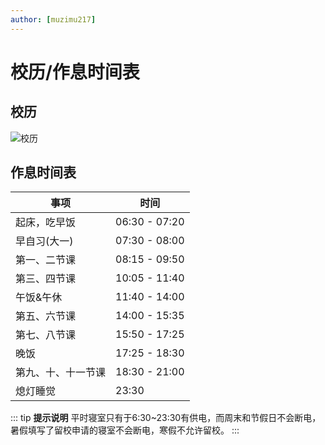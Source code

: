 ```yaml
---
author: [muzimu217]
---
```


# 校历/作息时间表

## 校历

![校历](/public/xiaoli.png)

## 作息时间表

| 事项               | 时间          |
| ------------------ | ------------- |
| 起床，吃早饭       | 06:30 - 07:20 |
| 早自习(大一)       | 07:30 - 08:00 |
| 第一、二节课       | 08:15 - 09:50 |
| 第三、四节课       | 10:05 - 11:40 |
| 午饭&午休          | 11:40 - 14:00 |
| 第五、六节课       | 14:00 - 15:35 |
| 第七、八节课       | 15:50 - 17:25 |
| 晚饭               | 17:25 - 18:30 |
| 第九、十、十一节课 | 18:30 - 21:00 |
| 熄灯睡觉           | 23:30         |

::: tip **提示说明**
平时寝室只有于6:30~23:30有供电，而周末和节假日不会断电，暑假填写了留校申请的寝室不会断电，寒假不允许留校。
:::